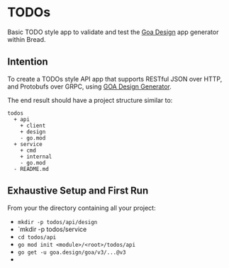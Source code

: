 # TODOs

Basic TODO style app to validate and test the [Goa Design](https://goa.design/) app generator within Bread. 

## Intention

To create a TODOs style API app that supports RESTful JSON over HTTP, and Protobufs over GRPC, using [GOA Design Generator](https://github.com/goadesign/goa).

The end result should have a project structure similar to:

```
todos
  + api
    + client
    + design
    - go.mod
  + service
    + cmd
    + internal
    - go.mod
  - README.md

```

## Exhaustive Setup and First Run

From your the directory containing all your project:
- `mkdir -p todos/api/design`
- `mkdir -p todos/service
- `cd todos/api`
- `go mod init <module>/<root>/todos/api`
- `go get -u goa.design/goa/v3/...@v3`
-  